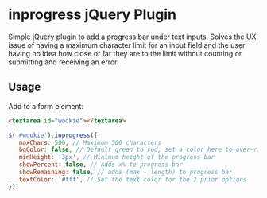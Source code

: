 # inprogress jQuery Plugin
Simple jQuery plugin to add a progress bar under text inputs. Solves the UX issue of having a maximum character limit for an input field and the user having no idea how close or far they are to the limit without counting or submitting and receiving an error.

## Usage

Add to a form element:
```html
<textarea id="wookie"></textarea>
```

```javascript
$('#wookie').inprogress({
   maxChars: 500, // Maximum 500 characters
   bgColor: false, // Default green to red, set a color here to over-ride (ie: #f00)
   minHeight: '3px', // Minimum height of the progress bar
   showPercent: false, // Adds x% to progress bar
   showRemaining: false, // adds (max - length) to progress bar
   textColor: '#fff', // Set the text color for the 2 prior options
});
```
